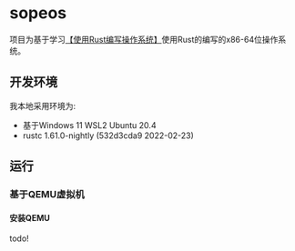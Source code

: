 # sopeos

项目为基于学习[【使用Rust编写操作系统】](https://os.phil-opp.com/)使用Rust的编写的x86-64位操作系统。

## 开发环境

我本地采用环境为:

- 基于Windows 11 WSL2 Ubuntu 20.4 
- rustc 1.61.0-nightly (532d3cda9 2022-02-23)

## 运行

### 基于QEMU虚拟机

#### 安装QEMU
todo!